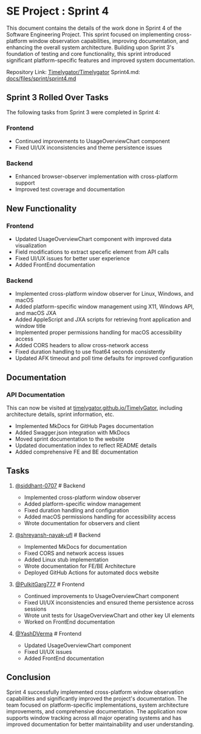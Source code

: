 # SE Project : Sprint 4

This document contains the details of the work done in Sprint 4 of the Software Engineering Project. This sprint focused on implementing cross-platform window observation capabilities, improving documentation, and enhancing the overall system architecture. Building upon Sprint 3's foundation of testing and core functionality, this sprint introduced significant platform-specific features and improved system documentation.

Repository Link: [Timelygator/Timelygator](https://github.com/timelygator/TimelyGator)
Sprint4.md: [docs/files/sprint/sprint4.md](https://github.com/timelygator/TimelyGator/blob/main/docs/files/sprint/Sprint4.md)

## Sprint 3 Rolled Over Tasks

The following tasks from Sprint 3 were completed in Sprint 4:

### Frontend

- Continued improvements to UsageOverviewChart component
- Fixed UI/UX inconsistencies and theme persistence issues

### Backend

- Enhanced browser-observer implementation with cross-platform support
- Improved test coverage and documentation

## New Functionality

### Frontend

- Updated UsageOverviewChart component with improved data visualization
- Field modifications to extract specefic element from API calls
- Fixed UI/UX issues for better user experience
- Added FrontEnd documentation

### Backend

- Implemented cross-platform window observer for Linux, Windows, and macOS
- Added platform-specific window management using X11, Windows API, and macOS JXA
- Added AppleScript and JXA scripts for retrieving front application and window title
- Implemented proper permissions handling for macOS accessibility access
- Added CORS headers to allow cross-network access
- Fixed duration handling to use float64 seconds consistently
- Updated AFK timeout and poll time defaults for improved configuration

## Documentation

### API Documentation

This can now be visited at [timelygator.github.io/TimelyGator](https://timelygator.github.io/TimelyGator/), including architecture details, sprint information, etc.

- Implemented MkDocs for GitHub Pages documentation
- Added Swagger.json integration with MkDocs
- Moved sprint documentation to the website
- Updated documentation index to reflect README details
- Added comprehensive FE and BE documentation

## Tasks

1. [@siddhant-0707](https://github.com/siddhant-0707) # Backend
    - Implemented cross-platform window observer
    - Added platform-specific window management
    - Fixed duration handling and configuration
    - Added macOS permissions handling for accessibility access
    - Wrote documentation for observers and client

2. [@shreyansh-nayak-ufl](https://github.com/shreyansh-nayak-ufl) # Backend
    - Implemented MkDocs for documentation
    - Fixed CORS and network access issues
    - Added Linux stub implementation
    - Wrote documentation for FE/BE Architecture
    - Deployed GitHub Actions for automated docs website

3. [@PulkitGarg777](https://github.com/PulkitGarg777) # Frontend
    - Continued improvements to UsageOverviewChart component
    - Fixed UI/UX inconsistencies and ensured theme persistence across sessions
    - Wrote unit tests for UsageOverviewChart and other key UI elements
    - Worked on FrontEnd documentation

4. [@YashDVerma](https://github.com/YashDVerma) # Frontend
    - Updated UsageOverviewChart component
    - Fixed UI/UX issues
    - Added FrontEnd documentation

## Conclusion

Sprint 4 successfully implemented cross-platform window observation capabilities and significantly improved the project's documentation. The team focused on platform-specific implementations, system architecture improvements, and comprehensive documentation. The application now supports window tracking across all major operating systems and has improved documentation for better maintainability and user understanding.
